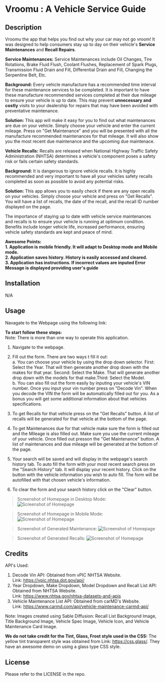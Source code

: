 # Vroomu : A Vehicle Service Guide 

## Description
Vroomu the app that helps you find out why your car may not go vroom! It was designed to help consumers stay up to day on their vehicle's **Service Maintenances** and **Recall Repairs**.

**Service Maintenances:** Service Maintenances include Oil Changes, Tire Rotations, Brake Fluid Flush, Coolant Flushes, Replacement of Spark Plugs, Transmission Fluid Drain and Fill, Differential Drain and Fill, Changing the Serpentine Belt, Etc.  
 
**Background:** Every vehicle manufacture has a recommended time interval for these maintenance services to be completed. It is important to have these manufacture recommended services completed at their due mileage to ensure your vehicle is up to date. This may prevent **unnecessary and costly** visits to your dealership for repairs that may have been avoided with preventative maintenance.

**Solution:** This app will make it easy for you to find out what maintenances are due on your vehicle. Simply choose your vehicle and enter the current mileage. Press on "Get Maintenance" and you will be presented with all the manufacture recommended maintenances for that mileage. It will also show you the most recent due maintenance and the upcoming due maintenace. 

**Vehicle Recalls:** Recalls are released when National Highway Traffic Safety Administration (NHTSA) determines a vehicle's component poses a safety risk or fails certain safety standards. 

**Background:** It is dangerous to ignore vehicle recalls. It is highly recommended and very important to have all your vehicles safety recalls completed as soon as possible to avoid any potential risks. 

**Solution:** This app allows you to easily check if there are any open recalls on your vehicles. Simply choose your vehicle and press on "Get Recalls". You will have a list of recalls, the date of the recall, and the recall ID number displayed on the page. 

The importance of staying up to date with vehicle service maintenances and recalls is to ensure your vehicle is running at optimum condition. Benefits include longer vehicle life, increased performance, ensuring vehicle safety standards are kept and peace of mind.

**Awesome Points:**  
**1. Application is mobile friendly. It will adapt to Desktop mode and Mobile mode.**  
**2. Application saves history. History is easily accessed and cleared.**  
**3. Application has instructions. If incorrect values are inputed Error Message is displayed providing user's guide**

## Installation

N/A

## Usage

Navagate to the Webpage using the following link: 

**To start follow these steps:**  
Note: There is more than one way to operate this application. 

1. Navigate to the webpage.  

2. Fill out the form. There are two ways t fill it out:   
a. You can choose your vehicle by using the drop down selector. First: Select the Year. That will then generate another drop down with the makes for that year. Second: Select the Make. That will generate another drop down with the models for that make.Third: Select the Model.  
b. You can also fill out the form easily by inputing your vehicle's VIN number. Once you input your vin number press on "Decode Vin". When you decode the VIN the form will be automatically filled out for you. As a bonus you will get some additional information about that vehicles specifications.  

3. To get Recalls for that vehicle press on the "Get Recalls" button. A list of recalls will be generated for that vehicle at the bottom of the page.   

4. To get Maintenances due for that vehicle make sure the form is filled out and the Mileage is also filled out. Make sure you use the current mileage of your vehicle. Once filled out presson the "Get Maintenance" button. A list of maintenances and due mileage will be generated at the bottom of the page.  

5. Your search will be saved and will display in the webpage's search history tab. To auto fill the form with your most recent search press on the "Search History" tab. It will display your recent history. Click on the button with the vehicle information you wish to auto fill. The form will be autofilled with that chosen vehicle's information.

6. To clear the form and your search history click on the "Clear" button. 

>Screenshot of Homepage in Desktop Mode: 
![Screenshot of Homepage](./Assets/Images/Application%20Screenshots/Screenshot%20Fill%20Form.png)  

>Screenshot of Homepage in Mobile Mode:
![Screenshot of Homepage](./Assets/Images/Application%20Screenshots/Screenshot%20Mobile%20Version.png)

>Screenshot of Generated Maintenance: 
![Screenshot of Homepage](./Assets/Images/Application%20Screenshots/Screenshot%20Maintenance%20Rendered.png)  

>Screenshot of Generated Recalls: 
![Screenshot of Homepage](./Assets/Images/Application%20Screenshots/Screenshot%20Render%20Recalls.png)  

## Credits
API's Used: 
1. Decode Vin API: Obtained from vPIC NHTSA Website.  
Link: https://vpic.nhtsa.dot.gov/api/
2. Year Dropdown, Make Dropdown, Model Dropdown and Recall List API: Obtained from NHTSA Website.  
Link: https://www.nhtsa.gov/nhtsa-datasets-and-apis
3. Vehicle Maintenance List API: Obtained from carMD's Website.  
Link: https://www.carmd.com/api/vehicle-maintenance-carmd-api/

Note: Images created using Sable Diffusion: Recall List Background Image, Title Background Image, Vehicle Spec Image, Vehicle Icon, and Vehicle Maintenance Card Image. 

**We do not take credit for the Tint, Glass, Frost style used in the CSS:** The yellow tint transparent style was obtained from Link: https://css.glass/. They have an awesome demo on using a glass type CSS style. 

## License

Please refer to the LICENSE in the repo.